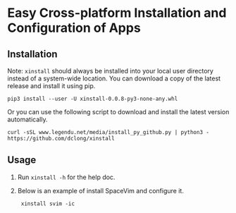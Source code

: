 # Easy Cross-platform Installation and Configuration of Apps

## Installation
Note: `xinstall` should always be installed into your local user directory instead of a system-wide location.
You can download a copy of the latest release and install it using pip.
```
pip3 install --user -U xinstall-0.0.8-py3-none-any.whl
```
Or you can use the following script to download and install the latest version automatically.
```
curl -sSL www.legendu.net/media/install_py_github.py | python3 - https://github.com/dclong/xinstall
```
## Usage

1. Run `xinstall -h` for the help doc.

2. Below is an example of install SpaceVim and configure it.

        xinstall svim -ic
